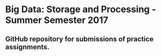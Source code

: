 # Big Data: Storage and Processing - Summer Semester 2017
## GitHub repository for submissions of practice assignments.
